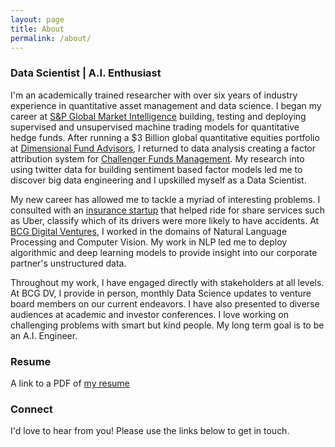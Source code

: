 ```yaml
---
layout: page
title: About
permalink: /about/
---
```


### Data Scientist | A.I. Enthusiast
I'm an academically trained researcher with over six years of industry experience in quantitative asset management and data science. I began my career at [S&P Global Market Intelligence](https://marketintelligence.spglobal.com/client-solutions/products/products/clarifi) building, testing and deploying supervised and unsupervised machine trading models for quantitative hedge funds. After running a $3 Billion global quantitative equities portfolio at [Dimensional Fund Advisors](https://au.dimensional.com/), I returned to data analysis creating a factor attribution system for [Challenger Funds Management](https://www.challenger.com.au/funds/index.asp). My research into using twitter data for building sentiment based factor models led me to discover big data engineering and I upskilled myself as a Data Scientist.

My new career has allowed me to tackle a myriad of interesting problems. I consulted with an [insurance startup](https://www.fleetrisk.com.au/) that helped ride for share services such as Uber, classify which of its drivers were more likely to have accidents. At [BCG Digital Ventures](https://bcgdv.com), I worked in the domains of Natural Language Processing and Computer Vision. My work in NLP led me to deploy algorithmic and deep learning models to provide insight into our corporate partner's unstructured data.

Throughout my work, I have engaged directly with stakeholders at all levels. At BCG DV, I provide in person, monthly Data Science updates to venture board members on our current endeavors. I have also presented to diverse audiences at academic and investor conferences. I love working on challenging problems with smart but kind people. My long term goal is to be an A.I. Engineer.

### Resume
A link to a PDF of [my resume](/AD_DS_CV_2018.pdf)

### Connect
I'd love to hear from you! Please use the links below to get in touch.
